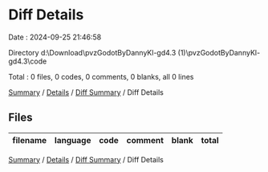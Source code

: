 # Diff Details

Date : 2024-09-25 21:46:58

Directory d:\\Download\\pvzGodotByDannyKl-gd4.3 (1)\\pvzGodotByDannyKl-gd4.3\\code

Total : 0 files,  0 codes, 0 comments, 0 blanks, all 0 lines

[Summary](results.md) / [Details](details.md) / [Diff Summary](diff.md) / Diff Details

## Files
| filename | language | code | comment | blank | total |
| :--- | :--- | ---: | ---: | ---: | ---: |

[Summary](results.md) / [Details](details.md) / [Diff Summary](diff.md) / Diff Details